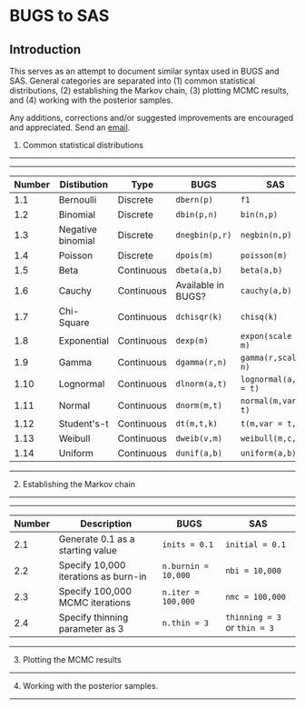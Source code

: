 BUGS to SAS
========================================================

Introduction
-------------------------
This serves as an attempt to document similar syntax used in BUGS and SAS. General categories are separated into (1) common statistical distributions, (2) establishing the Markov chain, (3) plotting MCMC results, and (4) working with the posterior samples.


Any additions, corrections and/or suggested improvements are encouraged and appreciated. Send an [email](mailto:russellm@umn.edu). 

1. Common statistical distributions
-------------------------
------

Number | Distibution | Type | BUGS |SAS
------------- | ------------- | ------------- | ------------- | -------------
1.1  |Bernoulli              | Discrete    | `dbern(p)`          |`f1`
1.2  |Binomial               | Discrete    | `dbin(p,n)`         |`bin(n,p)`
1.3  |Negative binomial      | Discrete    | `dnegbin(p,r)`      |`negbin(n,p)`
1.4  |Poisson                | Discrete    | `dpois(m)`          |`poisson(m)`
1.5  |Beta                   | Continuous  | `dbeta(a,b)`        |`beta(a,b)`
1.6  |Cauchy                 | Continuous  | Available in BUGS?  |`cauchy(a,b)`
1.7  |Chi-Square             | Continuous  | `dchisqr(k)`        |`chisq(k)`
1.8  |Exponential            | Continuous  | `dexp(m)`           |`expon(scale = m)`
1.9  |Gamma                  | Continuous  | `dgamma(r,n)`       |`gamma(r,scale = n)`
1.10 |Lognormal              | Continuous  | `dlnorm(a,t)`       |`lognormal(a,var = t)`
1.11 |Normal                 | Continuous  | `dnorm(m,t)`        |`normal(m,var = t)`
1.12 |Student's-t            | Continuous  | `dt(m,t,k)`         |`t(m,var = t,k)`
1.13 |Weibull                | Continuous  | `dweib(v,m)`        |`weibull(m,c,s)`
1.14 |Uniform                | Continuous  | `dunif(a,b)`        |`uniform(a,b)`
------

2. Establishing the Markov chain
-------------------------

------

Number | Description | BUGS |SAS
------------- | ------------- | ------------- | -------------
2.1 |Generate 0.1 as a starting value       |`inits = 0.1`         |`initial = 0.1`
2.2 |Specify 10,000 iterations as burn-in   |`n.burnin = 10,000`   |`nbi = 10,000`
2.3 |Specify 100,000 MCMC iterations        |`n.iter = 100,000`    |`nmc = 100,000`
2.4 |Specify thinning parameter as 3        |`n.thin = 3`          |`thinning = 3` or `thin = 3`
------


3. Plotting the MCMC results
-------------------------

4. Working with the posterior samples.
-------------------------
